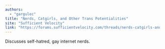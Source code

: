 ```yaml
---
authors:
  - "gargulec"
title: "Nerds, Catgirls, and Other Trans Potentialities"
site: "Sufficient Velocity"
link: "https://forums.sufficientvelocity.com/threads/nerds-catgirls-and-other-trans-potentialities-now-revised.104346"
---
```


Discusses self-hatred, gay internet nerds.

